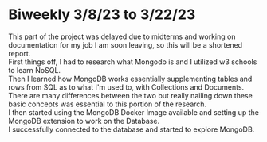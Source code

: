 # Biweekly 3/8/23 to 3/22/23  
This part of the project was delayed due to midterms and working on documentation for my job I am soon leaving, so this will be a shortened report.  
First things off, I had to research what Mongodb is and I utilized w3 schools to learn NoSQL.  
Then I learned how MongoDB works essentially supplementing tables and rows from SQL as to what I'm used to, with Collections and Documents.   There are many differences between the two but really nailing down these basic concepts was essential to this portion of the research.  
I then started using the MongoDB Docker Image available and setting up the MongoDB extension to work on the Database.  
I successfully connected to the database and started to explore MongoDB.  